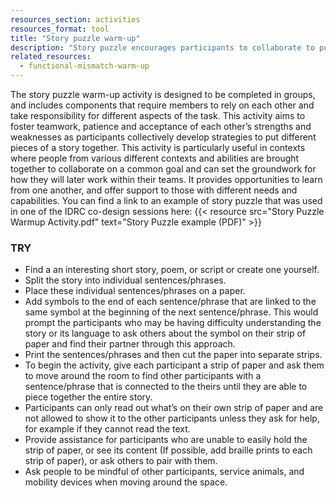 ```yaml
---
resources_section: activities
resources_format: tool
title: "Story puzzle warm-up"
description: "Story puzzle encourages participants to collaborate to put different pieces of a story back together."
related_resources:
  - functional-mismatch-warm-up
---
```


The story puzzle warm-up activity is designed to be completed in groups, and includes components that require members to rely on each other and take responsibility for different aspects of the task. This activity aims to foster teamwork, patience and acceptance of each other’s strengths and weaknesses as participants collectively develop strategies to put different pieces of a story together. This activity is particularly useful in contexts where people from various different contexts and abilities are brought together to collaborate on a common goal and can set the groundwork for how they will later work within their teams. It provides opportunities to learn from one another, and offer support to those with different needs and capabilities. You can find a link to an example of story puzzle that was used in one of the IDRC co-design sessions here: {{< resource src="Story Puzzle Warmup Activity.pdf" text="Story Puzzle example (PDF)" >}}


### TRY

- Find a an interesting short story, poem, or script or create one yourself.
- Split the story into individual sentences/phrases.
- Place these individual sentences/phrases on a paper.
- Add symbols to the end of each sentence/phrase that are  linked to the same symbol at the beginning of the next sentence/phrase. This would prompt the participants who may be having difficulty understanding the story or its language to ask others about the symbol on their strip of paper and find their partner through this approach.
- Print the sentences/phrases and then cut the paper into separate strips.
- To begin the activity, give each participant a strip of paper and ask  them to move around the room to  find other  participants with a sentence/phrase that is connected to the theirs  until they are able to piece together the entire story.
- Participants can only read out what’s on their own strip of paper and are not allowed to show it to the other participants unless they ask for help, for example if they cannot read the text.
- Provide assistance for participants who are unable to easily hold the strip of paper, or see its content (If possible, add braille prints to each strip of paper), or ask others to pair with them.
- Ask people to be mindful of other participants, service animals, and mobility devices when moving around the space.
